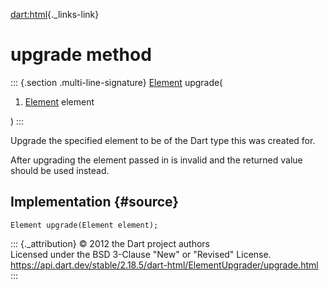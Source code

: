 [dart:html](../../dart-html/dart-html-library){._links-link}

upgrade method
==============

::: {.section .multi-line-signature}
[Element](../element-class) upgrade(

1.  [Element](../element-class) element

)
:::

Upgrade the specified element to be of the Dart type this was created
for.

After upgrading the element passed in is invalid and the returned value
should be used instead.

Implementation {#source}
--------------

``` {.language-dart data-language="dart"}
Element upgrade(Element element);
```

::: {._attribution}
© 2012 the Dart project authors\
Licensed under the BSD 3-Clause \"New\" or \"Revised\" License.\
<https://api.dart.dev/stable/2.18.5/dart-html/ElementUpgrader/upgrade.html>
:::
